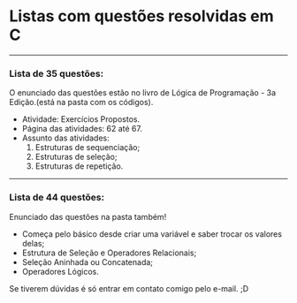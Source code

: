 # Listas com questões resolvidas em C
- - - 
### Lista de 35 questões:
O enunciado das questões estão no livro de Lógica de Programação - 3a Edição.(está na pasta com os códigos).

- Atividade: Exercícios Propostos.
- Página das atividades: 62 até 67.
- Assunto das atividades: 
  1. Estruturas de sequenciação;
  2. Estruturas de seleção;
  3. Estruturas de repetição.

- - -
### Lista de 44 questões:
Enunciado das questões na pasta também!
- Começa pelo básico desde criar uma variável e saber trocar os valores delas;
- Estrutura de Seleção e Operadores Relacionais;
- Seleção Aninhada ou Concatenada;
- Operadores Lógicos.

Se tiverem dúvidas é só entrar em contato comigo pelo e-mail. ;D

